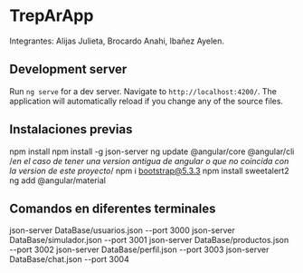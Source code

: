 # TrepArApp
Integrantes: Alijas Julieta, Brocardo Anahi, Ibañez Ayelen.


## Development server

Run `ng serve` for a dev server. Navigate to `http://localhost:4200/`. The application will automatically reload if you change any of the source files.

## Instalaciones previas
npm install 
npm install -g json-server
ng update @angular/core @angular/cli /*en el caso de tener una version antigua de angular o que no coincida con la version de este proyecto*/
npm i bootstrap@5.3.3
npm install sweetalert2
ng add @angular/material

## Comandos en diferentes terminales
json-server DataBase/usuarios.json --port 3000
json-server DataBase/simulador.json --port 3001
json-server DataBase/productos.json --port 3002
json-server DataBase/perfil.json --port 3003
json-server DataBase/chat.json --port 3004